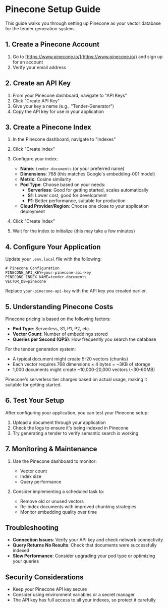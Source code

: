 # Pinecone Setup Guide

This guide walks you through setting up Pinecone as your vector database for the tender generation system.

## 1. Create a Pinecone Account

1. Go to [https://www.pinecone.io/](https://www.pinecone.io/) and sign up for an account
2. Verify your email address

## 2. Create an API Key

1. From your Pinecone dashboard, navigate to "API Keys"
2. Click "Create API Key"
3. Give your key a name (e.g., "Tender-Generator")
4. Copy the API key for use in your application

## 3. Create a Pinecone Index

1. In the Pinecone dashboard, navigate to "Indexes"
2. Click "Create Index"
3. Configure your index:
   - **Name**: `tender-documents` (or your preferred name)
   - **Dimensions**: 768 (this matches Google's embedding-001 model)
   - **Metric**: Cosine similarity
   - **Pod Type**: Choose based on your needs:
     - **Serverless**: Good for getting started, scales automatically
     - **S1**: Lower cost, good for development
     - **P1**: Better performance, suitable for production
   - **Cloud Provider/Region**: Choose one close to your application deployment

4. Click "Create Index"
5. Wait for the index to initialize (this may take a few minutes)

## 4. Configure Your Application

Update your `.env.local` file with the following:

```env
# Pinecone Configuration
PINECONE_API_KEY=your-pinecone-api-key
PINECONE_INDEX_NAME=tender-documents
VECTOR_DB=pinecone
```

Replace `your-pinecone-api-key` with the API key you created earlier.

## 5. Understanding Pinecone Costs

Pinecone pricing is based on the following factors:

- **Pod Type**: Serverless, S1, P1, P2, etc.
- **Vector Count**: Number of embeddings stored
- **Queries per Second (QPS)**: How frequently you search the database

For the tender generation system:

- A typical document might create 5-20 vectors (chunks)
- Each vector requires 768 dimensions × 4 bytes = ~3KB of storage
- 1,000 documents might create ~10,000-20,000 vectors (~30-60MB)

Pinecone's serverless tier charges based on actual usage, making it suitable for getting started.

## 6. Test Your Setup

After configuring your application, you can test your Pinecone setup:

1. Upload a document through your application
2. Check the logs to ensure it's being indexed in Pinecone
3. Try generating a tender to verify semantic search is working

## 7. Monitoring & Maintenance

1. Use the Pinecone dashboard to monitor:
   - Vector count
   - Index size
   - Query performance

2. Consider implementing a scheduled task to:
   - Remove old or unused vectors
   - Re-index documents with improved chunking strategies
   - Monitor embedding quality over time

## Troubleshooting

- **Connection Issues**: Verify your API key and check network connectivity
- **Query Returns No Results**: Check that documents were successfully indexed
- **Slow Performance**: Consider upgrading your pod type or optimizing your queries

## Security Considerations

- Keep your Pinecone API key secure
- Consider using environment variables or a secret manager
- The API key has full access to all your indexes, so protect it carefully 